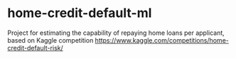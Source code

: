 # home-credit-default-ml
Project for estimating the capability of repaying home loans per applicant, based on Kaggle competition https://www.kaggle.com/competitions/home-credit-default-risk/
